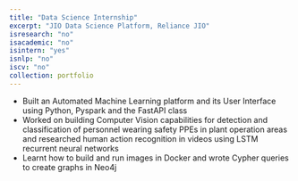 ```yaml
---
title: "Data Science Internship"
excerpt: "JIO Data Science Platform, Reliance JIO"
isresearch: "no"
isacademic: "no"
isintern: "yes"
isnlp: "no"
iscv: "no"
collection: portfolio
---
```


* Built an Automated Machine Learning platform and its User Interface using Python, Pyspark and the FastAPI class
* Worked on building Computer Vision capabilities for detection and classification of personnel wearing safety PPEs in plant operation areas and researched human action recognition in videos using LSTM recurrent neural networks
* Learnt how to build and run images in Docker and wrote Cypher queries to create graphs in Neo4j
